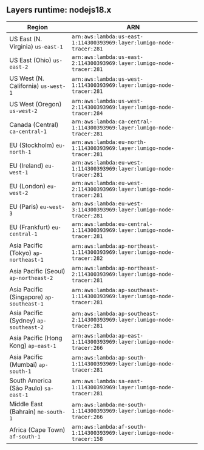 Layers runtime: nodejs18.x
----
| Region | ARN |
| --- | --- |
|US East (N. Virginia)  `us-east-1`|`arn:aws:lambda:us-east-1:114300393969:layer:lumigo-node-tracer:281`|
|US East (Ohio)  `us-east-2`|`arn:aws:lambda:us-east-2:114300393969:layer:lumigo-node-tracer:281`|
|US West (N. California)  `us-west-1`|`arn:aws:lambda:us-west-1:114300393969:layer:lumigo-node-tracer:281`|
|US West (Oregon)  `us-west-2`|`arn:aws:lambda:us-west-2:114300393969:layer:lumigo-node-tracer:284`|
|Canada (Central)  `ca-central-1`|`arn:aws:lambda:ca-central-1:114300393969:layer:lumigo-node-tracer:281`|
|EU (Stockholm)  `eu-north-1`|`arn:aws:lambda:eu-north-1:114300393969:layer:lumigo-node-tracer:281`|
|EU (Ireland)  `eu-west-1`|`arn:aws:lambda:eu-west-1:114300393969:layer:lumigo-node-tracer:281`|
|EU (London)  `eu-west-2`|`arn:aws:lambda:eu-west-2:114300393969:layer:lumigo-node-tracer:281`|
|EU (Paris)  `eu-west-3`|`arn:aws:lambda:eu-west-3:114300393969:layer:lumigo-node-tracer:281`|
|EU (Frankfurt)  `eu-central-1`|`arn:aws:lambda:eu-central-1:114300393969:layer:lumigo-node-tracer:281`|
|Asia Pacific (Tokyo)  `ap-northeast-1`|`arn:aws:lambda:ap-northeast-1:114300393969:layer:lumigo-node-tracer:282`|
|Asia Pacific (Seoul)  `ap-northeast-2`|`arn:aws:lambda:ap-northeast-2:114300393969:layer:lumigo-node-tracer:281`|
|Asia Pacific (Singapore)  `ap-southeast-1`|`arn:aws:lambda:ap-southeast-1:114300393969:layer:lumigo-node-tracer:281`|
|Asia Pacific (Sydney)  `ap-southeast-2`|`arn:aws:lambda:ap-southeast-2:114300393969:layer:lumigo-node-tracer:281`|
|Asia Pacific (Hong Kong)  `ap-east-1`|`arn:aws:lambda:ap-east-1:114300393969:layer:lumigo-node-tracer:266`|
|Asia Pacific (Mumbai)  `ap-south-1`|`arn:aws:lambda:ap-south-1:114300393969:layer:lumigo-node-tracer:281`|
|South America (São Paulo)  `sa-east-1`|`arn:aws:lambda:sa-east-1:114300393969:layer:lumigo-node-tracer:281`|
|Middle East (Bahrain)  `me-south-1`|`arn:aws:lambda:me-south-1:114300393969:layer:lumigo-node-tracer:266`|
|Africa (Cape Town)  `af-south-1`|`arn:aws:lambda:af-south-1:114300393969:layer:lumigo-node-tracer:158`|
